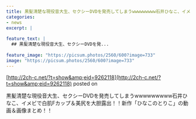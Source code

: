 ```yaml
---
title: 黒髪清楚な現役音大生、セクシーDVDを発売してしまうwwwwwwwww石井ひなこ、イメビで白肌Fカップ＆美尻を大胆露出！！新作「ひなこのとりこ」の動画＆画像まとめ！！
categories:
- news
excerpt: |
  
feature_text: |
  ## 黒髪清楚な現役音大生、セクシーDVDを発...
  
feature_image: "https://picsum.photos/2560/600?image=733"
image: "https://picsum.photos/2560/600?image=733"
---
```


[http://2ch-c.net/?t=show&amp;eid=9262118](http://2ch-c.net/?t=show&amp;eid=9262118)
posted on 

<!--more-->

黒髪清楚な現役音大生、セクシーDVDを発売してしまうwwwwwwwww石井ひなこ、イメビで白肌Fカップ＆美尻を大胆露出！！新作「ひなこのとりこ」の動画＆画像まとめ！！

